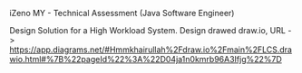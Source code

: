 iZeno MY - Technical Assessment (Java Software Engineer)

Design Solution for a High Workload System.
Design drawed draw.io, URL -> https://app.diagrams.net/#Hmmkhairullah%2Fdraw.io%2Fmain%2FLCS.drawio.html#%7B%22pageId%22%3A%22D04ja1n0kmrb96A3Ifjg%22%7D
